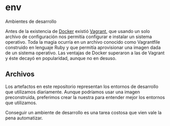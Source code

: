# env 
Ambientes de desarrollo

Antes de la existencia de [Docker](https://www.docker.com/) existió [Vagrant](https://www.vagrantup.com/), que usando un solo archivo de configuración nos permitía configurar e instalar un sistema operativo.
Toda la magia ocurría en un archivo conocido como Vagrantfile construido en lenguaje Ruby y que permitía aprovisionar una imagen dada de un sistema operativo.
Las ventajas de Docker superaron a las de Vagrant y éste decayó en popularidad, aunque no en desuso.


## Archivos

Los artefactos en este repositorio representan los entornos de desarrollo que utilizamos diariamente. Aunque podríamos usar una imagen preconstruida, preferimos crear la nuestra para entender mejor los entornos que utilizamos. 

Conseguir un ambiente de desarrollo es una tarea costosa que vien vale la pena automatizar.
